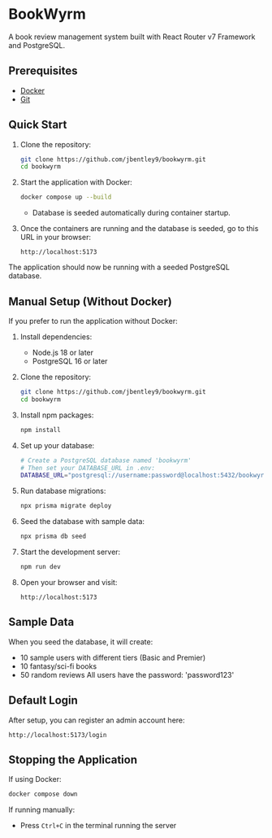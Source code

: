 # BookWyrm

A book review management system built with React Router v7 Framework and PostgreSQL.

## Prerequisites

- [Docker](https://www.docker.com/products/docker-desktop/)
- [Git](https://git-scm.com/downloads)

## Quick Start

1. Clone the repository:
   ```bash
   git clone https://github.com/jbentley9/bookwyrm.git
   cd bookwyrm
   ```

2. Start the application with Docker:
   ```bash
   docker compose up --build
   ```

   - Database is seeded automatically during container startup. 

3. Once the containers are running and the database is seeded, go to this URL in your browser:
   ```
   http://localhost:5173
   ```

The application should now be running with a seeded PostgreSQL database.

## Manual Setup (Without Docker)

If you prefer to run the application without Docker:

1. Install dependencies:
   - Node.js 18 or later
   - PostgreSQL 16 or later

2. Clone the repository:
   ```bash
   git clone https://github.com/jbentley9/bookwyrm.git
   cd bookwyrm
   ```

3. Install npm packages:
   ```bash
   npm install
   ```

4. Set up your database:
   ```bash
   # Create a PostgreSQL database named 'bookwyrm'
   # Then set your DATABASE_URL in .env:
   DATABASE_URL="postgresql://username:password@localhost:5432/bookwyrm?schema=public"
   ```

5. Run database migrations:
   ```bash
   npx prisma migrate deploy
   ```

6. Seed the database with sample data:
   ```bash
   npx prisma db seed
   ```

7. Start the development server:
   ```bash
   npm run dev
   ```

8. Open your browser and visit:
   ```
   http://localhost:5173
   ```

## Sample Data

When you seed the database, it will create:
- 10 sample users with different tiers (Basic and Premier)
- 10 fantasy/sci-fi books
- 50 random reviews
All users have the password: 'password123'

## Default Login

After setup, you can register an admin account here:
   ```
   http://localhost:5173/login
   ```

## Stopping the Application

If using Docker:
```bash
docker compose down
```

If running manually:
- Press `Ctrl+C` in the terminal running the server
